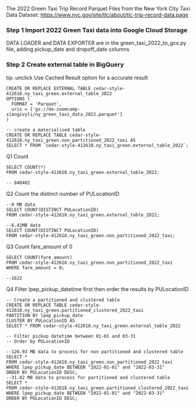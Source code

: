 The 2022 Green Taxi Trip Record Parquet Files from the New York City Taxi Data 
Dataset: https://www.nyc.gov/site/tlc/about/tlc-trip-record-data.page

### Step 1 Import 2022 Green Taxi data into Google Cloud Storage

DATA LOADER and DATA EXPORTER are in the green_taxi_2022_to_gcs.py file, adding pickup_date and dropoff_date columns

### Step 2 Create external table in BigQuery
tip: unclick Use Cached Result option for a accurate result

```
CREATE OR REPLACE EXTERNAL TABLE cedar-style-412618.ny_taxi_green.external_table_2022
OPTIONS (
  FORMAT = 'Parquet',
  uris = ['gs://de-zoomcamp-xiangivyli/ny_green_taxi_data_2022.parquet']
)

-- create a materialised table
CREATE OR REPLACE TABLE cedar-style-412618.ny_taxi_green.non_partitioned_2022_taxi AS
SELECT * FROM `cedar-style-412618.ny_taxi_green.external_table_2022`;
```
Q1 Count
```
SELECT COUNT(*)
FROM cedar-style-412618.ny_taxi_green.external_table_2022;

-- 840402
```

Q2 Count the distinct number of PULocationID
```
--0 MB data
SELECT COUNT(DISTINCT PULocationID)
FROM cedar-style-412618.ny_taxi_green.external_table_2022;

--6.41MB data
SELECT COUNT(DISTINCT PULocationID)
FROM cedar-style-412618.ny_taxi_green.non_partitioned_2022_taxi;
```

Q3 Count fare_amount of 0
```
SELECT COUNT(fare_amount)
FROM cedar-style-412618.ny_taxi_green.non_partitioned_2022_taxi
WHERE fare_amount = 0;

--1622
```

Q4 Filter lpep_pickup_datetime first then order the results by PULocationID
```
-- Create a partitioned and clustered table
CREATE OR REPLACE TABLE cedar-style-412618.ny_taxi_green.partitioned_clustered_2022_taxi
PARTITION BY lpep_pickup_date
CLUSTER BY PULocationID AS 
SELECT * FROM cedar-style-412618.ny_taxi_green.external_table_2022

-- Filter pickup datetime between 01-01 and 03-31
-- Order by PULocationID

--126.93 MB data to process for non partitioned and clustered table
SELECT *
FROM cedar-style-412618.ny_taxi_green.non_partitioned_2022_taxi
WHERE lpep_pickup_date BETWEEN "2022-01-01" and "2022-03-31"
ORDER BY PULocationID DESC;
--31.82 MB data to process for partitioned and clustered table
SELECT *
FROM cedar-style-412618.ny_taxi_green.partitioned_clustered_2022_taxi
WHERE lpep_pickup_date BETWEEN "2022-01-01" and "2022-03-31"
ORDER BY PULocationID DESC;
